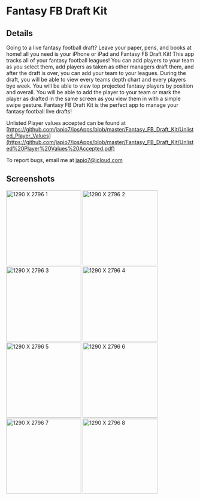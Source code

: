 # Fantasy FB Draft Kit

## Details
Going to a live fantasy football draft? Leave your paper, pens, and books at home! all you need is your iPhone or iPad and Fantasy FB Draft
Kit! This app tracks all of your fantasy football leagues! You can add players to your team as you select them, add players as taken as other
managers draft them, and after the draft is over, you can add your team to your leagues. During the draft, you will be able to view every teams
depth chart and every players bye week. You will be able to view top projected fantasy players by position and overall. You will be able to add
the player to your team or mark the player as drafted in the same screen as you view them in with a simple swipe gesture. Fantasy FB Draft Kit
is the perfect app to manage your fantasy football live drafts!

Unlisted Player values accepted can be found at [https://github.com/japio7/iosApps/blob/master/Fantasy_FB_Draft_Kit/Unlisted_Player_Values](https://github.com/japio7/iosApps/blob/master/Fantasy_FB_Draft_Kit/Unlisted%20Player%20Values%20Accepted.pdf)

To report bugs, email me at japio7@icloud.com

## Screenshots
<img width="200" alt="1290 X 2796 1" src="https://github.com/user-attachments/assets/d7dd6b0f-941c-4764-8ec3-53f846cd4de1">
<img width="200" alt="1290 X 2796 2" src="https://github.com/user-attachments/assets/f2c0a599-ff3e-4c65-84bd-fe50ad3e341b">
<img width="200" alt="1290 X 2796 3" src="https://github.com/user-attachments/assets/61f2130d-11b0-40e4-ac19-909fd6255445">
<img width="200" alt="1290 X 2796 4" src="https://github.com/user-attachments/assets/c0648dcd-4ad1-410d-ae4e-4281c439e6ca">
<img width="200" alt="1290 X 2796 5" src="https://github.com/user-attachments/assets/64d42f7d-0f12-43c6-be6f-4049860fa839">
<img width="200" alt="1290 X 2796 6" src="https://github.com/user-attachments/assets/d5aa40d8-c242-4f16-abb2-3654cec643c9">
<img width="200" alt="1290 X 2796 7" src="https://github.com/user-attachments/assets/64d42f7d-0f12-43c6-be6f-4049860fa839">
<img width="200" alt="1290 X 2796 8" src="https://github.com/user-attachments/assets/64d42f7d-0f12-43c6-be6f-4049860fa839">
